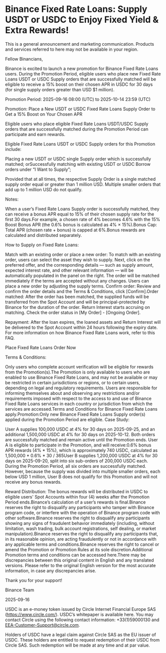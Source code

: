 # Binance Fixed Rate Loans: Supply USDT or USDC to Enjoy Fixed Yield & Extra Rewards!

This is a general announcement and marketing communication. Products and services referred to here may not be available in your region.

Fellow Binancians,

Binance is excited to launch a new promotion for Binance Fixed Rate Loans users. During the Promotion Period, eligible users who place new Fixed Rate Loans USDT or USDC Supply orders that are successfully matched will be eligible to receive a 15% boost on their chosen APR in USDC for 30 days (for single supply orders greater than USD $1 million).

Promotion Period: 2025-09-16 08:00 (UTC) to 2025-10-14 23:59 (UTC)

Promotion: Place a New USDT or USDC Fixed Rate Loans Supply Order to Get a 15% Boost on Your Chosen APR

Eligible users who place eligible Fixed Rate Loans USDT/USDC Supply orders that are successfully matched during the Promotion Period can participate and earn rewards. 

Eligible Fixed Rate Loans USDT or USDC Supply orders for this Promotion include:

Placing a new USDT or USDC single Supply order which is successfully matched; orSuccessfully matching with existing USDT or USDC Borrow orders under “I Want to Supply”;  

Provided that at all times, the respective Supply Order is a single matched supply order equal or greater than 1 million USD. Multiple smaller orders that add up to 1 million USD do not qualify.

Notes: 

When a user’s Fixed Rate Loans Supply order is successfully matched, they can receive a bonus APR equal to 15% of their chosen supply rate for the first 30 days.For example, a chosen rate of 4% becomes 4.6% with the 15% Boost Bonus APR (the 0.6% bonus is calculated as 4% × 15%).Bonus Cap: Total APR (chosen rate + bonus) is capped at 6%.Bonus rewards are calculated and distributed separately.

How to Supply on Fixed Rate Loans:

Match with an existing order or place a new order: To match with an existing order, users can select the asset they wish to supply. Next, click on the preferred offer, and the corresponding details — such as supply amount, expected interest rate, and other relevant information — will be automatically populated in the panel on the right. The order will be matched immediately if the terms are accepted without any changes. Users can place a new order by adjusting the supply terms. Confirm order: Review and confirm the order details and the Terms & Conditions, click [Confirm].Order matched: After the order has been matched, the supplied funds will be transferred from the Spot Account and will be principal-protected by Binance for the duration of the order. Return Interest starts accruing on matching. Check the order status in [My Order] - [Ongoing Order].

Repayment: After the loan expires, the loaned assets and Return Interest will be delivered to the Spot Account within 24 hours following the expiry date. For more information on how Binance Fixed Rate Loans work, refer to this FAQ. 

Place Fixed Rate Loans Order Now

Terms & Conditions:

Only users who complete account verification will be eligible for rewards from the Promotion(s).The Promotion is only available to users who are enabled to use Binance Fixed Rate Loans, and may not be available or may be restricted in certain jurisdictions or regions, or to certain users, depending on legal and regulatory requirements. Users are responsible for informing themselves about and observing any restrictions and/or requirements imposed with respect to the access to and use of Binance Fixed Rate Loans services in each country or jurisdiction from which the services are accessed.Terms and Conditions for Binance Fixed Rate Loans apply.Promotion:Only new Binance Fixed Rate Loans Supply order(s) applied during the Promotion Period are eligible. Case Study:

User A supplies 100,000 USDC at 4% for 30 days on 2025-09-25, and an additional 1,500,000 USDC at 4% for 30 days on 2025-10-12. Both orders are successfully matched and remain active until the Promotion ends. User A is eligible to participate in the Promotion, and will receive:0.6% bonus APR rewards (4% * 15%), which is approximately 740 USDC, calculated as 1,500,000 * 0.6% * 30 / 365User B supplies 1,200,000 USDC at 4% for 30 days on 2025-09-20, split into six sub-orders of 200,000 USDC each. During the Promotion Period, all six orders are successfully matched. However, because the supply was divided into multiple smaller orders, each below USD 1 million, User B does not qualify for this Promotion and will not receive any bonus rewards.

Reward Distribution: The bonus rewards will be distributed in USDC to eligible users' Spot Accounts within four (4) weeks after the Promotion Period ends.Binance’s calculation of a user’s rewards is final.Binance reserves the right to disqualify any participants who tamper with Binance program code, or interfere with the operation of Binance program code with other software.Binance reserves the right to disqualify any participants showing any signs of fraudulent behavior immediately (including, without limitation, wash trading, bulk account registrations, self dealing, or market manipulation).Binance reserves the right to disqualify any participants that, in its reasonable opinion, are acting fraudulently or not in accordance with any applicable terms and conditions.Binance reserves the right to cancel or amend the Promotion or Promotion Rules at its sole discretion.Additional Promotion terms and conditions can be accessed here.There may be discrepancies between this original content in English and any translated versions. Please refer to the original English version for the most accurate information, in case any discrepancies arise. 

Thank you for your support!

Binance Team

2025-09-16

USDC is an e-money token issued by Circle Internet Financial Europe SAS (https://www.circle.com/). USDC’s whitepaper is available here. You may contact Circle using the following contact information: +33(1)59000130 and EEA-Customer-Support@circle.com. 

Holders of USDC have a legal claim against Circle SAS as the EU issuer of USDC. These holders are entitled to request redemption of their USDC from Circle SAS. Such redemption will be made at any time and at par value.